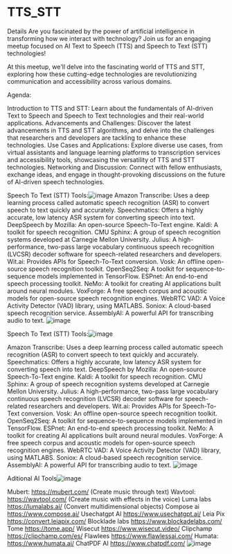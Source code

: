 # TTS_STT

Details
Are you fascinated by the power of artificial intelligence in transforming how we interact with technology? Join us for an engaging meetup focused on AI Text to Speech (TTS) and Speech to Text (STT) technologies!

At this meetup, we'll delve into the fascinating world of TTS and STT, exploring how these cutting-edge technologies are revolutionizing communication and accessibility across various domains.

Agenda:

Introduction to TTS and STT: Learn about the fundamentals of AI-driven Text to Speech and Speech to Text technologies and their real-world applications.
Advancements and Challenges: Discover the latest advancements in TTS and STT algorithms, and delve into the challenges that researchers and developers are tackling to enhance these technologies.
Use Cases and Applications: Explore diverse use cases, from virtual assistants and language learning platforms to transcription services and accessibility tools, showcasing the versatility of TTS and STT technologies.
Networking and Discussion: Connect with fellow enthusiasts, exchange ideas, and engage in thought-provoking discussions on the future of AI-driven speech technologies.

Speech To Text (STT) Tools:![image](https://github.com/achocoza/TTS_STT/assets/933022/7b2a05d9-5794-4e0d-a211-f66c947ad4f3)
Amazon Transcribe: Uses a deep learning process called automatic speech recognition (ASR) to convert speech to text quickly and accurately.
Speechmatics: Offers a highly accurate, low latency ASR system for converting speech into text.
DeepSpeech by Mozilla: An open-source Speech-To-Text engine.
Kaldi: A toolkit for speech recognition.
CMU Sphinx: A group of speech recognition systems developed at Carnegie Mellon University.
Julius: A high-performance, two-pass large vocabulary continuous speech recognition (LVCSR) decoder software for speech-related researchers and developers.
Wit.ai: Provides APIs for Speech-To-Text conversion.
Vosk: An offline open-source speech recognition toolkit.
OpenSeq2Seq: A toolkit for sequence-to-sequence models implemented in TensorFlow.
ESPnet: An end-to-end speech processing toolkit.
NeMo: A toolkit for creating AI applications built around neural modules.
VoxForge: A free speech corpus and acoustic models for open-source speech recognition engines.
WebRTC VAD: A Voice Activity Detector (VAD) library, using MATLABS.
Soniox: A cloud-based speech recognition service.
AssemblyAI: A powerful API for transcribing audio to text.
![image](https://github.com/achocoza/TTS_STT/assets/933022/7141a3b7-f0d1-4c1f-8d58-d978a7c3b3e9)

Speech To Text (STT) Tools:![image](https://github.com/achocoza/TTS_STT/assets/933022/f0fe7d1d-a909-4925-8ce7-9197d1924909)

Amazon Transcribe: Uses a deep learning process called automatic speech recognition (ASR) to convert speech to text quickly and accurately.
Speechmatics: Offers a highly accurate, low latency ASR system for converting speech into text.
DeepSpeech by Mozilla: An open-source Speech-To-Text engine.
Kaldi: A toolkit for speech recognition.
CMU Sphinx: A group of speech recognition systems developed at Carnegie Mellon University.
Julius: A high-performance, two-pass large vocabulary continuous speech recognition (LVCSR) decoder software for speech-related researchers and developers.
Wit.ai: Provides APIs for Speech-To-Text conversion.
Vosk: An offline open-source speech recognition toolkit.
OpenSeq2Seq: A toolkit for sequence-to-sequence models implemented in TensorFlow.
ESPnet: An end-to-end speech processing toolkit.
NeMo: A toolkit for creating AI applications built around neural modules.
VoxForge: A free speech corpus and acoustic models for open-source speech recognition engines.
WebRTC VAD: A Voice Activity Detector (VAD) library, using MATLABS.
Soniox: A cloud-based speech recognition service.
AssemblyAI: A powerful API for transcribing audio to text.
![image](https://github.com/achocoza/TTS_STT/assets/933022/01f30c47-a404-4554-a5bd-8149a80e0493)


Aditional AI Tools![image](https://github.com/achocoza/TTS_STT/assets/933022/1c257f4d-ecec-4eea-8517-216380db63f6)

Mubert: https://mubert.com/ (Create music through text)
Wavtool: https://wavtool.com/ (Create music with effects in the voice)
Luma labs https://lumalabs.ai/ (Convert multidimensional objects)
Compose ai https://www.compose.ai/ 
Usechatgpt AI https://www.usechatgpt.ai/ 
Leia Pix https://convert.leiapix.com/ 
Blocklade labs https://www.blockadelabs.com/ 
Tome https://tome.app/ 
Wisecut https://www.wisecut.video/ 
Clipchamp https://clipchamp.com/es/ 
Flawlees https://www.flawlessai.com/ 
Humata: https://www.humata.ai/ 
ChatPDF AI https://www.chatpdf.com/
![image](https://github.com/achocoza/TTS_STT/assets/933022/f6279ad8-379e-4085-b607-4bcff99eecdc)
